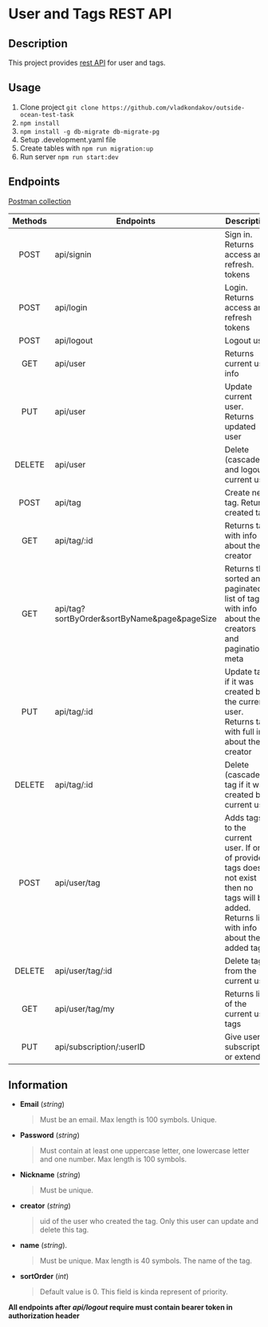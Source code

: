 # User and Tags REST API

## Description

This project provides [rest API](#endpoints) for user and tags.

## Usage

1. Clone project `git clone https://github.com/vladkondakov/outside-ocean-test-task`
2. `npm install`
3. `npm install -g db-migrate db-migrate-pg`
4. Setup .development.yaml file
5. Create tables with `npm run migration:up`
6. Run server `npm run start:dev`

## Endpoints

[Postman collection](https://github.com/vladkondakov/outside-ocean-test-task/blob/master/postman.collections.json)

| Methods | Endpoints                                    | Description                                                                                                                                   |
| :-----: | -------------------------------------------- | --------------------------------------------------------------------------------------------------------------------------------------------- |
|  POST   | api/signin                                   | Sign in. Returns access and refresh. tokens                                                                                                   |
|  POST   | api/login                                    | Login. Returns access and refresh tokens                                                                                                      |
|  POST   | api/logout                                   | Logout user                                                                                                                                   |
|   GET   | api/user                                     | Returns current user info                                                                                                                     |
|   PUT   | api/user                                     | Update current user. Returns updated user                                                                                                     |
| DELETE  | api/user                                     | Delete (cascade) and logout current user                                                                                                      |
|  POST   | api/tag                                      | Create new tag. Returns created tag                                                                                                           |
|   GET   | api/tag/:id                                  | Returns tag with info about the creator                                                                                                       |
|   GET   | api/tag?sortByOrder&sortByName&page&pageSize | Returns the sorted and paginated list of tags with info about the creators and pagination meta                                                |
|   PUT   | api/tag/:id                                  | Update tag if it was created by the current user. Returns tag with full info about the creator                                                |
| DELETE  | api/tag/:id                                  | Delete (cascade) tag if it was created by current user                                                                                        |
|  POST   | api/user/tag                                 | Adds tags to the current user. If one of provided tags does not exist then no tags will be added. Returns list with info about the added tags |
| DELETE  | api/user/tag/:id                             | Delete tag from the current user                                                                                                              |
|   GET   | api/user/tag/my                              | Returns list of the current user tags                                                                                                         |
|   PUT   | api/subscription/:userID                     | Give user subscription or extend it                                                                                                           |

## Information

- **Email** (_string_)
  > Must be an email. Max length is 100 symbols. Unique.
- **Password** (_string_)
  > Must contain at least one uppercase letter, one lowercase letter and one number. Max length is 100 symbols.
- **Nickname** (_string_)
  > Must be unique.
- **creator** (_string_)
  > uid of the user who created the tag. Only this user can update and delete this tag.
- **name** (_string_).
  > Must be unique. Max length is 40 symbols. The name of the tag.
- **sortOrder** (_int_)
  > Default value is 0. This field is kinda represent of priority.

**All endpoints after _api/logout_ require must contain bearer token in authorization header**
